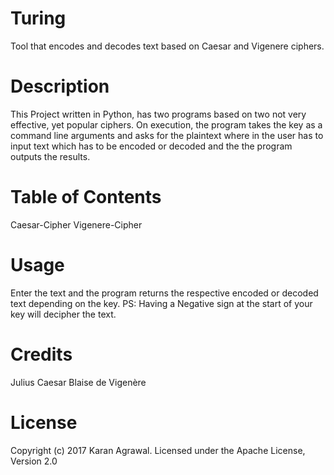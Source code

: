 # Turing
Tool that encodes and decodes text based on Caesar and Vigenere ciphers.

# Description
This Project written in Python, has two programs based on two not very effective, yet popular ciphers. On execution, the program takes the key as a command line arguments and asks for the plaintext where in the user has to input text which has to be encoded or decoded and the the program outputs the results.

# Table of Contents
Caesar-Cipher
Vigenere-Cipher

# Usage
Enter the text and the program returns the respective encoded or decoded text depending on the key.
PS: Having a Negative sign at the start of your key will decipher the text.

# Credits
Julius Caesar
Blaise de Vigenère

# License
Copyright (c) 2017 Karan Agrawal.
Licensed under the Apache License, Version 2.0


